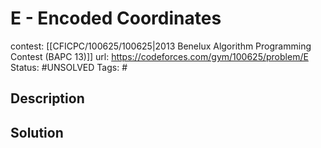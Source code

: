 # E - Encoded Coordinates

contest: [[CFICPC/100625/100625|2013 Benelux Algorithm Programming Contest (BAPC 13)]]
url: https://codeforces.com/gym/100625/problem/E
Status: #UNSOLVED
Tags: #

## Description

## Solution

